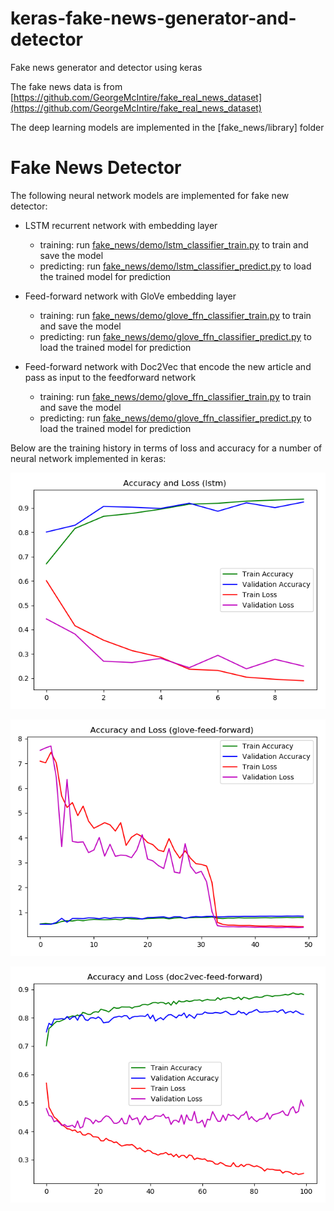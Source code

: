 # keras-fake-news-generator-and-detector

Fake news generator and detector using keras

The fake news data is from [https://github.com/GeorgeMcIntire/fake_real_news_dataset](https://github.com/GeorgeMcIntire/fake_real_news_dataset)

The deep learning models are implemented in the [fake_news/library] folder

# Fake News Detector

The following neural network models are implemented for fake new detector:

* LSTM recurrent network with embedding layer
    * training: run [fake_news/demo/lstm_classifier_train.py](fake_news/demo/lstm_classifier_train.py) to train and save the model
    * predicting: run [fake_news/demo/lstm_classifier_predict.py](fake_news/demo/lstm_classifier_predict.py) to load the trained model for prediction
 
* Feed-forward network with GloVe embedding layer
    * training: run [fake_news/demo/glove_ffn_classifier_train.py](fake_news/demo/glove_ffn_classifier_train.py) to train and save the model
    * predicting: run [fake_news/demo/glove_ffn_classifier_predict.py](fake_news/demo/glove_ffn_classifier_predict.py) to load the trained model for prediction
    
* Feed-forward network with Doc2Vec that encode the new article and pass as input to the feedforward network
    * training: run [fake_news/demo/glove_ffn_classifier_train.py](fake_news/demo/glove_ffn_classifier_train.py) to train and save the model
    * predicting: run [fake_news/demo/glove_ffn_classifier_predict.py](fake_news/demo/glove_ffn_classifier_predict.py) to load the trained model for prediction
    
Below are the training history in terms of loss and accuracy for a number of neural network implemented in keras:

![lstm-history.png](/fake_news/demo/reports/lstm-history.png)

![glove-feed-forward-history.png](/fake_news/demo/reports/glove-feed-forward-history.png)

![doc2vec-feed-forward-history.png](/fake_news/demo/reports/doc2vec-feed-forward-history.png)
